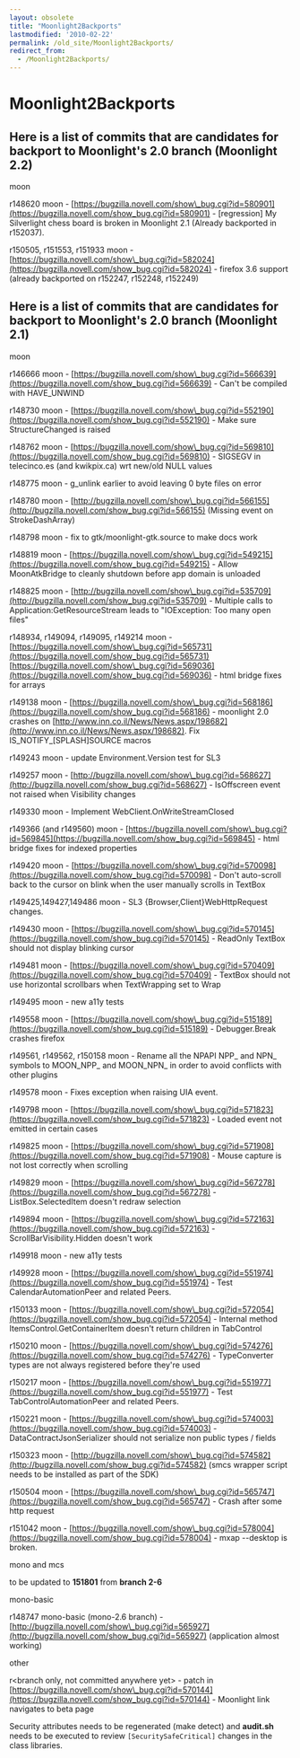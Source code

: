 ```yaml
---
layout: obsolete
title: "Moonlight2Backports"
lastmodified: '2010-02-22'
permalink: /old_site/Moonlight2Backports/
redirect_from:
  - /Moonlight2Backports/
---
```


Moonlight2Backports
===================

Here is a list of commits that are candidates for backport to Moonlight's 2.0 branch (Moonlight 2.2)
----------------------------------------------------------------------------------------------------

moon

r148620 moon - [https://bugzilla.novell.com/show\_bug.cgi?id=580901](https://bugzilla.novell.com/show_bug.cgi?id=580901) - [regression] My Silverlight chess board is broken in Moonlight 2.1 (Already backported in r152037).

r150505, r151553, r151933 moon - [https://bugzilla.novell.com/show\_bug.cgi?id=582024](https://bugzilla.novell.com/show_bug.cgi?id=582024) - firefox 3.6 support (already backported on r152247, r152248, r152249)

Here is a list of commits that are candidates for backport to Moonlight's 2.0 branch (Moonlight 2.1)
----------------------------------------------------------------------------------------------------

moon

r146666 moon - [https://bugzilla.novell.com/show\_bug.cgi?id=566639](https://bugzilla.novell.com/show_bug.cgi?id=566639) - Can't be compiled with HAVE\_UNWIND

r148730 moon - [https://bugzilla.novell.com/show\_bug.cgi?id=552190](https://bugzilla.novell.com/show_bug.cgi?id=552190) - Make sure StructureChanged is raised

r148762 moon - [https://bugzilla.novell.com/show\_bug.cgi?id=569810](https://bugzilla.novell.com/show_bug.cgi?id=569810) - SIGSEGV in telecinco.es (and kwikpix.ca) wrt new/old NULL values

r148775 moon - g\_unlink earlier to avoid leaving 0 byte files on error

r148780 moon - [http://bugzilla.novell.com/show\_bug.cgi?id=566155](http://bugzilla.novell.com/show_bug.cgi?id=566155) (Missing event on StrokeDashArray)

r148798 moon - fix to gtk/moonlight-gtk.source to make docs work

r148819 moon - [https://bugzilla.novell.com/show\_bug.cgi?id=549215](https://bugzilla.novell.com/show_bug.cgi?id=549215) - Allow MoonAtkBridge to cleanly shutdown before app domain is unloaded

r148825 moon - [http://bugzilla.novell.com/show\_bug.cgi?id=535709](http://bugzilla.novell.com/show_bug.cgi?id=535709) - Multiple calls to Application:GetResourceStream leads to "IOException: Too many open files"

r148934, r149094, r149095, r149214 moon - [https://bugzilla.novell.com/show\_bug.cgi?id=565731](https://bugzilla.novell.com/show_bug.cgi?id=565731) [https://bugzilla.novell.com/show\_bug.cgi?id=569036](https://bugzilla.novell.com/show_bug.cgi?id=569036) - html bridge fixes for arrays

r149138 moon - [https://bugzilla.novell.com/show\_bug.cgi?id=568186](https://bugzilla.novell.com/show_bug.cgi?id=568186) - moonlight 2.0 crashes on [http://www.inn.co.il/News/News.aspx/198682](http://www.inn.co.il/News/News.aspx/198682). Fix IS\_NOTIFY\_[SPLASH]SOURCE macros

r149243 moon - update Environment.Version test for SL3

r149257 moon - [http://bugzilla.novell.com/show\_bug.cgi?id=568627](http://bugzilla.novell.com/show_bug.cgi?id=568627) - IsOffscreen event not raised when Visibility changes

r149330 moon - Implement WebClient.OnWriteStreamClosed

r149366 (and r149560) moon - [https://bugzilla.novell.com/show\_bug.cgi?id=569845](https://bugzilla.novell.com/show_bug.cgi?id=569845) - html bridge fixes for indexed properties

r149420 moon - [https://bugzilla.novell.com/show\_bug.cgi?id=570098](https://bugzilla.novell.com/show_bug.cgi?id=570098) - Don't auto-scroll back to the cursor on blink when the user manually scrolls in TextBox

r149425,149427,149486 moon - SL3 {Browser,Client}WebHttpRequest changes.

r149430 moon - [https://bugzilla.novell.com/show\_bug.cgi?id=570145](https://bugzilla.novell.com/show_bug.cgi?id=570145) - ReadOnly TextBox should not display blinking cursor

r149481 moon - [https://bugzilla.novell.com/show\_bug.cgi?id=570409](https://bugzilla.novell.com/show_bug.cgi?id=570409) - TextBox should not use horizontal scrollbars when TextWrapping set to Wrap

r149495 moon - new a11y tests

r149558 moon - [https://bugzilla.novell.com/show\_bug.cgi?id=515189](https://bugzilla.novell.com/show_bug.cgi?id=515189) - Debugger.Break crashes firefox

r149561, r149562, r150158 moon - Rename all the NPAPI NPP\_ and NPN\_ symbols to MOON\_NPP\_ and MOON\_NPN\_ in order to avoid conflicts with other plugins

r149578 moon - Fixes exception when raising UIA event.

r149798 moon - [https://bugzilla.novell.com/show\_bug.cgi?id=571823](https://bugzilla.novell.com/show_bug.cgi?id=571823) - Loaded event not emitted in certain cases

r149825 moon - [https://bugzilla.novell.com/show\_bug.cgi?id=571908](https://bugzilla.novell.com/show_bug.cgi?id=571908) - Mouse capture is not lost correctly when scrolling

r149829 moon - [https://bugzilla.novell.com/show\_bug.cgi?id=567278](https://bugzilla.novell.com/show_bug.cgi?id=567278) - ListBox.SelectedItem doesn't redraw selection

r149894 moon - [https://bugzilla.novell.com/show\_bug.cgi?id=572163](https://bugzilla.novell.com/show_bug.cgi?id=572163) - ScrollBarVisibility.Hidden doesn't work

r149918 moon - new a11y tests

r149928 moon - [https://bugzilla.novell.com/show\_bug.cgi?id=551974](https://bugzilla.novell.com/show_bug.cgi?id=551974) - Test CalendarAutomationPeer and related Peers.

r150133 moon - [https://bugzilla.novell.com/show\_bug.cgi?id=572054](https://bugzilla.novell.com/show_bug.cgi?id=572054) - Internal method ItemsControl.GetContainerItem doesn't return children in TabControl

r150210 moon - [https://bugzilla.novell.com/show\_bug.cgi?id=574276](https://bugzilla.novell.com/show_bug.cgi?id=574276) - TypeConverter types are not always registered before they're used

r150217 moon - [https://bugzilla.novell.com/show\_bug.cgi?id=551977](https://bugzilla.novell.com/show_bug.cgi?id=551977) - Test TabControlAutomationPeer and related Peers.

r150221 moon - [https://bugzilla.novell.com/show\_bug.cgi?id=574003](https://bugzilla.novell.com/show_bug.cgi?id=574003) - DataContractJsonSerializer should not serialize non public types / fields

r150323 moon - [http://bugzilla.novell.com/show\_bug.cgi?id=574582](http://bugzilla.novell.com/show_bug.cgi?id=574582) (smcs wrapper script needs to be installed as part of the SDK)

r150504 moon - [https://bugzilla.novell.com/show\_bug.cgi?id=565747](https://bugzilla.novell.com/show_bug.cgi?id=565747) - Crash after some http request

r151042 moon - [https://bugzilla.novell.com/show\_bug.cgi?id=578004](https://bugzilla.novell.com/show_bug.cgi?id=578004) - mxap --desktop is broken.

mono and mcs

to be updated to **151801** from **branch 2-6**

mono-basic

r148747 mono-basic (mono-2.6 branch) - [http://bugzilla.novell.com/show\_bug.cgi?id=565927](http://bugzilla.novell.com/show_bug.cgi?id=565927) (application almost working)

other

r\<branch only, not committed anywhere yet\> - patch in [https://bugzilla.novell.com/show\_bug.cgi?id=570144](https://bugzilla.novell.com/show_bug.cgi?id=570144) - Moonlight link navigates to beta page

Security attributes needs to be regenerated (make detect) and **audit.sh** needs to be executed to review `[SecuritySafeCritical]` changes in the class libraries.


